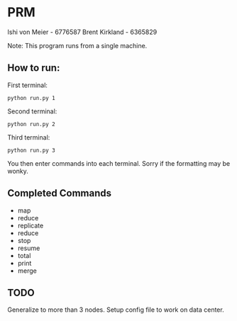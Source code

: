 # PRM

Ishi von Meier - 6776587
Brent Kirkland - 6365829

Note: This program runs from a single machine.

## How to run:

First terminal:

`python run.py 1`

Second terminal:

`python run.py 2`

Third terminal:

`python run.py 3`

You then enter commands into each terminal. Sorry if the formatting may be wonky.

## Completed Commands

* map
* reduce
* replicate
* reduce
* stop
* resume
* total
* print
* merge

## TODO

Generalize to more than 3 nodes. Setup config file to work on data center.
